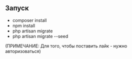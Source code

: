## Запуск
- composer install
- npm install
- php artisan migrate
- php artisan migrate --seed

(ПРИМЕЧАНИЕ: Для того, чтобы поставить лайк - нужно авторизоваться)
